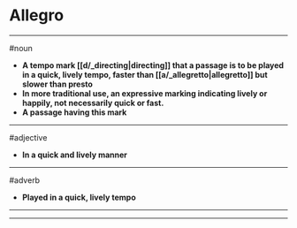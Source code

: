 # Allegro
---
#noun
- **A tempo mark [[d/_directing|directing]] that a passage is to be played in a quick, lively tempo, faster than [[a/_allegretto|allegretto]] but slower than presto**
- **In more traditional use, an expressive marking indicating lively or happily, not necessarily quick or fast.**
- **A passage having this mark**
---
#adjective
- **In a quick and lively manner**
---
#adverb
- **Played in a quick, lively tempo**
---
---
